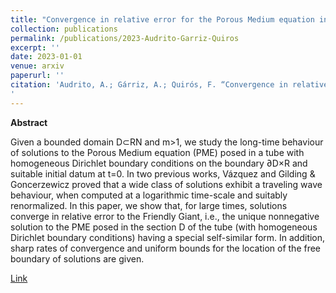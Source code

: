 ```yaml
---
title: "Convergence in relative error for the Porous Medium equation in a tube - A. Audrito, A. Gárriz & F. Quirós"
collection: publications
permalink: /publications/2023-Audrito-Garriz-Quiros
excerpt: ''
date: 2023-01-01
venue: arxiv
paperurl: ''
citation: 'Audrito, A.; Gárriz, A.; Quirós, F. “Convergence in relative error for the Porous Medium equation in a tube”. Preprint. Available at arXiv
'
---
```

**Abstract**

Given a bounded domain D⊂RN and m>1, we study the long-time behaviour of solutions to the Porous Medium equation (PME) posed in a tube with homogeneous Dirichlet boundary conditions on the boundary ∂D×R and suitable initial datum at t=0. In two previous works, Vázquez and Gilding & Goncerzewicz proved that a wide class of solutions exhibit a traveling wave behaviour, when computed at a logarithmic time-scale and suitably renormalized. In this paper, we show that, for large times, solutions converge in relative error to the Friendly Giant, i.e., the unique nonnegative solution to the PME posed in the section D of the tube (with homogeneous Dirichlet boundary conditions) having a special self-similar form. In addition, sharp rates of convergence and uniform bounds for the location of the free boundary of solutions are given. 

[Link](https://arxiv.org/abs/2204.08224)

